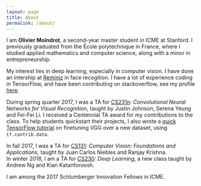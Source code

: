 ```yaml
---
layout: page
title: About
permalink: /about/
---
```


I am **Olivier Moindrot**, a second-year master student in ICME at Stanford.
I previously graduated from the École polytechnique in France, where I studied applied mathematics and computer science, along with a minor in entrepreneurship.

My interest lies in deep learning, especially in computer vision. I have done an intership at [Reminiz][reminiz] in face recogition.
I have a lot of experience coding in TensorFlow, and have been contributing on stackoverflow, see my profile [here][stackoverflow].

During spring quarter 2017, I was a TA for [CS231n][cs231n]: *Convolutional Neural Networks for Visual Recognition*, taught by Justin Johnson, Serena Yeung and Fei-Fei Li. I received a Centennial TA award for my contributions to the class.
To help students quickstart their projects, I also wrote a [quick TensorFlow tutorial][gist] on finetuning VGG over a new dataset, using `tf.contrib.data`.

In fall 2017, I was a TA for [CS131][cs131]: *Computer Vision: Foundations and Applications*, taught by Juan Carlos Niebles and Ranjay Krishna.  
In winter 2018, I am a TA for [CS230][cs230]: *Deep Learning*, a new class taught by Andrew Ng and Kian Katanforoosh.

I am among the 2017 Schlumberger Innovation Fellows in ICME.

[reminiz]: http://www.reminiz.com
[stackoverflow]: https://stackoverflow.com/users/5098368/olivier-moindrot
[cs231n]: http://cs231n.stanford.edu
[gist]: https://gist.github.com/omoindrot/dedc857cdc0e680dfb1be99762990c9c/
[cs131]: https://cs131.stanford.edu
[cs230]: https://cs230.stanford.edu
